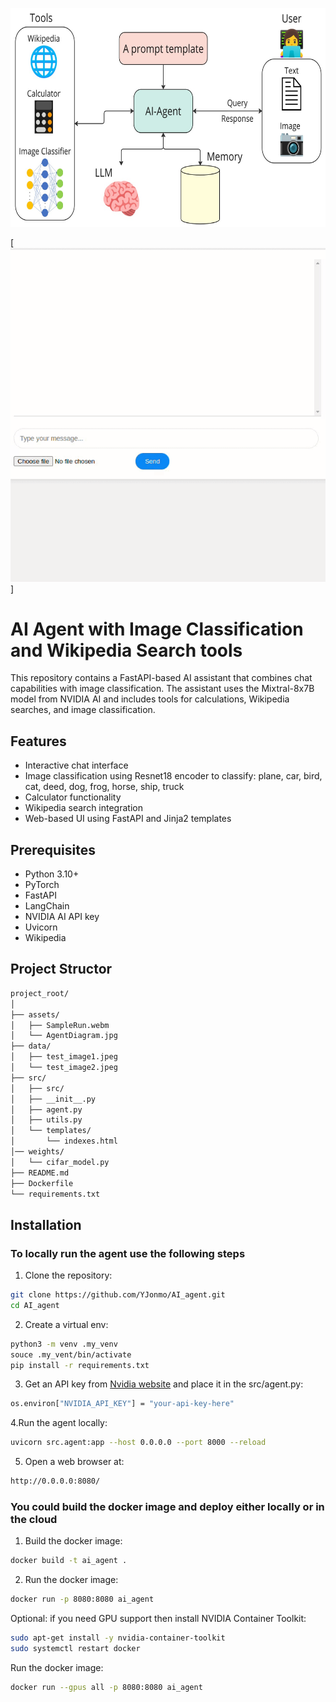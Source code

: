 <a name="top"></a>
<div align="center">
<img src="./assets/AgentDiagram.jpg" alt="Agent Architecture Diagram" width="600" height="350">
<div align="left">

[![Watch the video](./assets/SampleRun.gif)]


# AI Agent with Image Classification and Wikipedia Search tools

This repository contains a FastAPI-based AI assistant that combines chat capabilities with image classification. The assistant uses the Mixtral-8x7B model from NVIDIA AI and includes tools for calculations, Wikipedia searches, and image classification.

## Features

- Interactive chat interface
- Image classification using Resnet18 encoder to classify: plane, car, bird, cat, deed, dog, frog, horse, ship, truck
- Calculator functionality
- Wikipedia search integration
- Web-based UI using FastAPI and Jinja2 templates


## Prerequisites

- Python 3.10+
- PyTorch
- FastAPI
- LangChain
- NVIDIA AI API key
- Uvicorn
- Wikipedia

## Project Structor
```bash
project_root/
│
├── assets/
│   ├── SampleRun.webm
│   └── AgentDiagram.jpg    
├── data/
│   ├── test_image1.jpeg
│   └── test_image2.jpeg
├── src/
│   ├── src/
│   ├── __init__.py
│   ├── agent.py
│   ├── utils.py
│   └── templates/
│       └── indexes.html
│── weights/
│   └── cifar_model.py        
├── README.md
├── Dockerfile
└── requirements.txt
```


## Installation

### To locally run the agent use the following steps

1. Clone the repository:
```bash
git clone https://github.com/YJonmo/AI_agent.git
cd AI_agent
```

2. Create a virtual env:
```bash
python3 -m venv .my_venv
souce .my_vent/bin/activate
pip install -r requirements.txt
```

3. Get an API key from [Nvidia website](https://build.nvidia.com/mistralai/mixtral-8x7b-instruct?snippet_tab=Python&signin=true&api_key=true) and place it in the src/agent.py:
```bash
os.environ["NVIDIA_API_KEY"] = "your-api-key-here" 
```

4.Run the agent locally:
```bash
uvicorn src.agent:app --host 0.0.0.0 --port 8000 --reload
```

5. Open a web browser at:
```bash
http://0.0.0.0:8080/
```

### You could build the docker image and deploy either locally or in the cloud

1. Build the docker image:
```bash
docker build -t ai_agent .
```

2. Run the docker image:
```bash
docker run -p 8080:8080 ai_agent
```

Optional: if you need GPU support then install NVIDIA Container Toolkit:
```bash
sudo apt-get install -y nvidia-container-toolkit
sudo systemctl restart docker
```
Run the docker image:
```bash
docker run --gpus all -p 8080:8080 ai_agent
```
